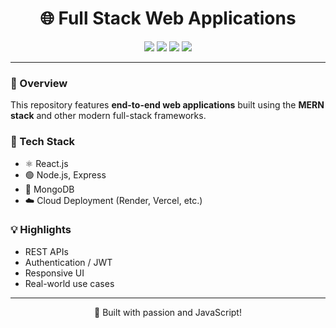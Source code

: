 <h1 align="center">🌐 Full Stack Web Applications</h1>

<p align="center">
  <img src="https://img.shields.io/badge/React-blue?logo=react" />
  <img src="https://img.shields.io/badge/Node.js-green?logo=node.js" />
  <img src="https://img.shields.io/badge/MongoDB-darkgreen?logo=mongodb" />
  <img src="https://img.shields.io/badge/Express-black?logo=express" />
</p>

---

### 🚀 Overview
This repository features **end-to-end web applications** built using the **MERN stack** and other modern full-stack frameworks.

### 🧠 Tech Stack
- ⚛️ React.js  
- 🟢 Node.js, Express  
- 🍃 MongoDB  
- ☁️ Cloud Deployment (Render, Vercel, etc.)

### 💡 Highlights
- REST APIs  
- Authentication / JWT  
- Responsive UI  
- Real-world use cases  

---

<p align="center">💫 Built with passion and JavaScript!</p>
